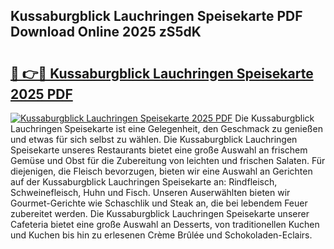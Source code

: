 ## Kussaburgblick Lauchringen Speisekarte PDF Download Online 2025 zS5dK

# <h2><a href="http://gc7p1e.nevu.top/?p=Kussaburgblick+Lauchringen+Speisekarte">🔗 👉🔴 Kussaburgblick Lauchringen Speisekarte 2025 PDF</a></h2>

[![Kussaburgblick Lauchringen Speisekarte 2025 PDF](https://i.imgur.com/dBaPXMq.png)](http://gc7p1e.nevu.top/?p=Kussaburgblick+Lauchringen+Speisekarte)
Die Kussaburgblick Lauchringen Speisekarte ist eine Gelegenheit, den Geschmack zu genießen und etwas für sich selbst zu wählen. Die Kussaburgblick Lauchringen Speisekarte unseres Restaurants bietet eine große Auswahl an frischem Gemüse und Obst für die Zubereitung von leichten und frischen Salaten. Für diejenigen, die Fleisch bevorzugen, bieten wir eine Auswahl an Gerichten auf der Kussaburgblick Lauchringen Speisekarte an: Rindfleisch, Schweinefleisch, Huhn und Fisch. Unseren Auserwählten bieten wir Gourmet-Gerichte wie Schaschlik und Steak an, die bei lebendem Feuer zubereitet werden. Die Kussaburgblick Lauchringen Speisekarte unserer Cafeteria bietet eine große Auswahl an Desserts, von traditionellen Kuchen und Kuchen bis hin zu erlesenen Crème Brûlée und Schokoladen-Eclairs.
